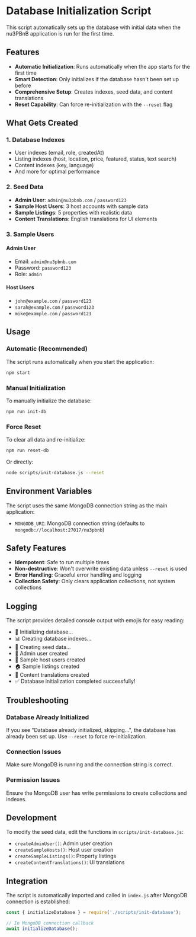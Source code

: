 # Database Initialization Script

This script automatically sets up the database with initial data when the nu3PBnB application is run for the first time.

## Features

- **Automatic Initialization**: Runs automatically when the app starts for the first time
- **Smart Detection**: Only initializes if the database hasn't been set up before
- **Comprehensive Setup**: Creates indexes, seed data, and content translations
- **Reset Capability**: Can force re-initialization with the `--reset` flag

## What Gets Created

### 1. Database Indexes
- User indexes (email, role, createdAt)
- Listing indexes (host, location, price, featured, status, text search)
- Content indexes (key, language)
- And more for optimal performance

### 2. Seed Data
- **Admin User**: `admin@nu3pbnb.com` / `password123`
- **Sample Host Users**: 3 host accounts with sample data
- **Sample Listings**: 5 properties with realistic data
- **Content Translations**: English translations for UI elements

### 3. Sample Users

#### Admin User
- Email: `admin@nu3pbnb.com`
- Password: `password123`
- Role: `admin`

#### Host Users
- `john@example.com` / `password123`
- `sarah@example.com` / `password123`
- `mike@example.com` / `password123`

## Usage

### Automatic (Recommended)
The script runs automatically when you start the application:

```bash
npm start
```

### Manual Initialization
To manually initialize the database:

```bash
npm run init-db
```

### Force Reset
To clear all data and re-initialize:

```bash
npm run reset-db
```

Or directly:

```bash
node scripts/init-database.js --reset
```

## Environment Variables

The script uses the same MongoDB connection string as the main application:

- `MONGODB_URI`: MongoDB connection string (defaults to `mongodb://localhost:27017/nu3pbnb`)

## Safety Features

- **Idempotent**: Safe to run multiple times
- **Non-destructive**: Won't overwrite existing data unless `--reset` is used
- **Error Handling**: Graceful error handling and logging
- **Collection Safety**: Only clears application collections, not system collections

## Logging

The script provides detailed console output with emojis for easy reading:

- 🔧 Initializing database...
- 📊 Creating database indexes...
- 🌱 Creating seed data...
- 👤 Admin user created
- 👥 Sample host users created
- 🏠 Sample listings created
- 📝 Content translations created
- ✅ Database initialization completed successfully!

## Troubleshooting

### Database Already Initialized
If you see "Database already initialized, skipping...", the database has already been set up. Use `--reset` to force re-initialization.

### Connection Issues
Make sure MongoDB is running and the connection string is correct.

### Permission Issues
Ensure the MongoDB user has write permissions to create collections and indexes.

## Development

To modify the seed data, edit the functions in `scripts/init-database.js`:

- `createAdminUser()`: Admin user creation
- `createSampleHosts()`: Host user creation
- `createSampleListings()`: Property listings
- `createContentTranslations()`: UI translations

## Integration

The script is automatically imported and called in `index.js` after MongoDB connection is established:

```javascript
const { initializeDatabase } = require('./scripts/init-database');

// In MongoDB connection callback
await initializeDatabase();
``` 